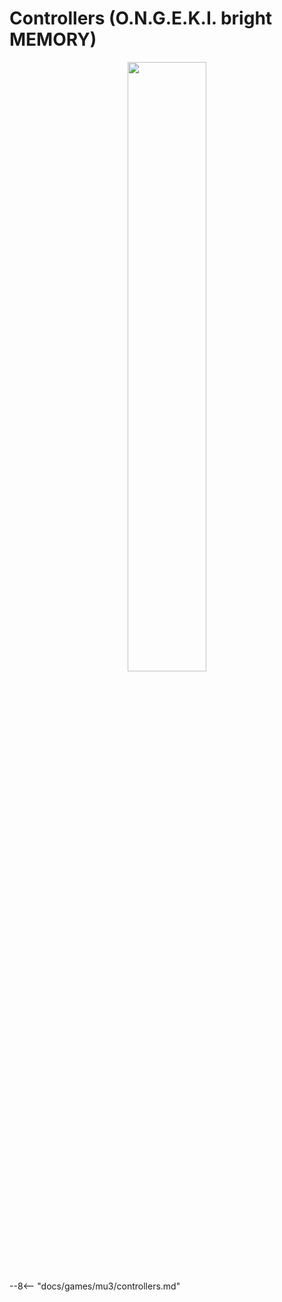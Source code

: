 # Controllers (O.N.G.E.K.I. bright MEMORY)
<div style="text-align: center;">
    <img src="/img/ongeki/sddt/brightmemory.png" width="50%">
</div>
--8<-- "docs/games/mu3/controllers.md"